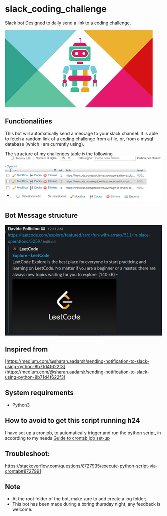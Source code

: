# slack_coding_challenge
Slack bot Designed to daily send a link to a coding challenge.

![image](img/logo.jpeg)


## Functionalities
This bot will automatically send a message to your slack channel. 
It is able to fetch a random link of a coding challenge from a file, or, from a mysql database (which I am currently using).

The structure of my challenges table is the following
![database](img/db.png)

## Bot Message structure
![challenge screenshot](img/challenge.png)

## Inspired from 
[https://medium.com/@sharan.aadarsh/sending-notification-to-slack-using-python-8b71d4f622f3](https://medium.com/@sharan.aadarsh/sending-notification-to-slack-using-python-8b71d4f622f3)
## System requirements
* Python3
## How to avoid to get this script running h24
I have set up a cronjob, to automatically trigger and run the python script, in according to my needs
[Guide to crontab job set-up](https://www.digitalocean.com/community/tutorials/how-to-use-cron-to-automate-tasks-ubuntu-1804)

## Troubleshoot:
https://stackoverflow.com/questions/8727935/execute-python-script-via-crontab#8727991
## Note
* At the root folder of the bot, make sure to add create a log folder; 
* This bot has been made during a boring thursday night, any feedback is welcome. 
